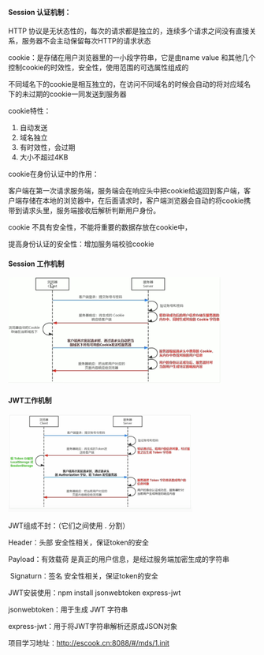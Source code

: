 #### Session 认证机制：

HTTP 协议是无状态性的，每次的请求都是独立的，连续多个请求之间没有直接关系，服务器不会主动保留每次HTTP的请求状态

cookie：是存储在用户浏览器里的一小段字符串，它是由name value 和其他几个控制cookie的时效性，安全性，使用范围的可选属性组成的

不同域名下的cookie是相互独立的，在访问不同域名的时候会自动的将对应域名下的未过期的cookie一同发送到服务器

cookie特性：

1. 自动发送
2. 域名独立
3. 有时效性，会过期
4. 大小不超过4KB

cookie在身份认证中的作用：

客户端在第一次请求服务端，服务端会在响应头中把cookie给返回到客户端，客户端存储在本地的浏览器中，在后面请求时，客户端浏览器会自动的将cookie携带到请求头里，服务端接收后解析判断用户身份。

cookie 不具有安全性，不能将重要的数据存放在cookie中，

提高身份认证的安全性：增加服务端校验cookie

#### Session 工作机制

<img src="PictureLibrary/image-20220416105508843.png" alt="image-20220416105508843" style="zoom:50%;" />

#### JWT工作机制

<img src="PictureLibrary/image-20220416105703861.png" alt="image-20220416105703861" style="zoom:50%;" />

JWT组成不封：（它们之间使用 . 分割）

Header：头部   安全性相关，保证token的安全

Payload：有效载荷  是真正的用户信息，是经过服务端加密生成的字符串

​		Signaturn：签名  安全性相关，保证token的安全



JWT安装使用：npm install jsonwebtoken  express-jwt

jsonwebtoken：用于生成 JWT 字符串

express-jwt：用于将JWT字符串解析还原成JSON对象 



项目学习地址：http://escook.cn:8088/#/mds/1.init